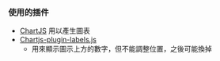 


### 使用的插件

- [ChartJS](https://cdnjs.cloudflare.com/ajax/libs/Chart.js/2.7.0/Chart.min.js) 用以產生圖表
- [Chartjs-plugin-labels.js](https://cdn.jsdelivr.net/gh/emn178/chartjs-plugin-labels/src/chartjs-plugin-labels.js) 
  - 用來顯示圖示上方的數字，但不能調整位置，之後可能換掉